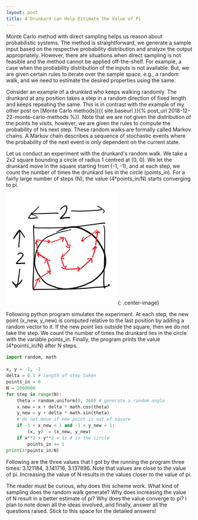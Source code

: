 ```yaml
---
layout: post
title: A Drunkard can Help Estimate the Value of Pi
---
```


Monte Carlo method with direct sampling helps us reason about probabilistic 
systems. The method is straightforward, 
we generate a sample input based on the respective probability distribution
and analyze the output appropriately.
However, there are situations when direct sampling is not feasible and
the method cannot be applied off-the-shelf.
For example, a case when the probability distribution of the inputs is not available. 
But, we are given certain rules to iterate over the sample space, e.g., a random walk, and we need to
estimate the desired properties using the same.

Consider an example of a drunkard who keeps walking randomly. 
The drunkard at any position takes a step in a random direction of fixed length and
keeps repeating the same.
This is in contrast with the example of my other post on 
[Monte Carlo methods]({{ site.baseurl }}{% post_url 2018-12-22-monte-carlo-methods %}).
Note that we are not given the distribution of the points he visits, however, we are given the rules
to compute the probability of his next step.
These random walks are formally called Markov chains. 
A Markov chain describes a sequence of stochastic events where the probability of
the next event is *only* dependent on the current state.

Let us conduct an experiment with the drunkard's random walk.
We take a 2x2 square bounding a circle of radius 1 centred at (0, 0).
We let the drunkard move in the square starting from (-1, -1), and at each step,
we count the number of times the drunkard lies in the circle (points_in).
For a fairly large number of steps (N), the value (4*points_in/N) starts 
converging to pi.

![](/assets/markov-chains-pi.png){: .center-image}

Following python program simulates the experiment. At each step, the new point
(x_new, y_new) is computed relative to the last position by adding a random
vector to it.
If the new point lies outside the square, then we do not take the step.
We count the number of times the drunkard lies in the circle with the variable points_in.
Finally, the program prints the value (4*points_in/N) after N steps.

```python
import random, math

x, y = -1, -1
delta = 0.1 # length of step taken
points_in = 0
N = 1000000
for step in range(N):
    theta = random.uniform(0, 360) # generate a random angle
    x_new = x + delta * math.cos(theta)
    y_new = y + delta * math.sin(theta)
    # do not move if new point is out of square
    if -1 < x_new < 1 and -1 < y_new < 1:
        (x, y)  = (x_new, y_new)
    if x**2 + y**2 < 1: # in the circle
        points_in += 1
print(4*points_in/N)
```

Following are the three values that I got by the running the program three times: 
3.121184, 3.141716, 3.137896. Note that values are close to the value of pi.
Increasing the value of N results in the values closer to the value of pi.

The reader must be curious, why does this scheme work. What kind of sampling does 
the random walk generate? Why does increasing the value of N result in
a better estimate of pi? Why does the value converge to pi?
I plan to note down all the ideas involved, and finally, answer all the questions
raised.
Stick to this space for the detailed answers!
